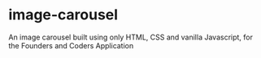 # image-carousel
An image carousel built using only HTML, CSS and vanilla Javascript, for the Founders and Coders Application
